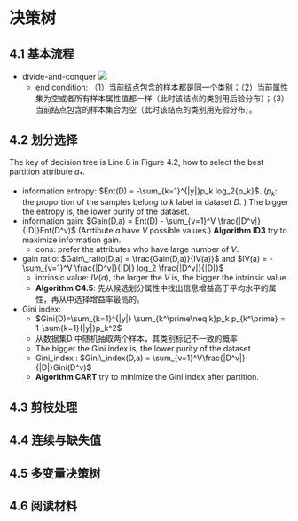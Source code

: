 # 决策树
## 4.1 基本流程

- divide-and-conquer
	![](0003.png)
	- end condition: （1）当前结点包含的样本都是同一个类别；（2）当前属性集为空或者所有样本属性值都一样（此时该结点的类别用后验分布）；（3）当前结点包含的样本集合为空（此时该结点的类别用先验分布）。
	
## 4.2 划分选择

The key of decision tree is Line 8 in Figure 4.2, how to select the best partition attribute $a_*$.
- information entropy: $Ent(D) = -\sum_{k=1}^{|y|}p_k log_2{p_k}$. ($p_k$: the proportion of the samples belong to $k$ label in dataset $D$. ) The bigger the entropy is, the lower purity of the dataset.
- information gain: $Gain(D,a) = Ent(D) - \sum_{v=1}^V \frac{|D^v|}{|D|}Ent(D^v)$  (Arrtibute $a$  have $V$ possible values.) **Algorithm ID3** try to maximize information gain.
	- cons: prefer the attributes who have large number of $V$.
- gain ratio: $Gain\_ratio(D,a) = \frac{Gain(D,a)}{IV(a)}$ and $IV(a) = - \sum_{v=1}^V \frac{|D^v|}{|D|} log_2 \frac{|D^v|}{|D|}$
	- intrinsic value: $IV(a)$, the larger the $V$ is, the bigger the intrinsic value.
	- **Algorithm C4.5**: 先从候选划分属性中找出信息增益高于平均水平的属性，再从中选择增益率最高的。
- Gini index:
	- $Gini(D)=\sum_{k=1}^{|y|} \sum_{k^\prime\neq k}p_k p_{k^\prime} = 1-\sum{k=1}{|y|}p_k^2$
	- 从数据集D 中随机抽取两个样本，其类别标记不一致的概率
	- The bigger the Gini index is, the lower purity of the dataset.
	- Gini_index : $Gini\_index(D,a) = \sum_{v=1}^V\frac{|D^v|}{|D|}Gini(D^v)$
	- **Algorithm CART** try to minimize the Gini index after partition.
	
## 4.3 剪枝处理
## 4.4 连续与缺失值
## 4.5 多变量决策树
## 4.6 阅读材料